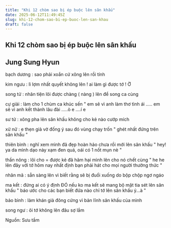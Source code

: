 ```yaml
---
title: "Khi 12 chòm sao bị ép buộc lên sân khấu"
date: 2025-06-12T11:49:45Z
slug: khi-12-chom-sao-bi-ep-buoc-len-san-khau
draft: false
---
```


## Khi 12 chòm sao bị ép buộc lên sân khấu

## Jung Sung Hyun

bạch dương : sao phải xoắn cứ xông lên rồi tính
 
kim ngưu : lì lợm nhất quyết không lên ! ai làm gì được tớ ! Ờ
 
song tử : nhân tiện lôi được chàng ( nàng ) lên để song ca cùng
 
cự giải : làm cho 1 chùm ca khúc sến " em sẽ vì anh làm thơ tình ái ..... em sẽ vì anh kết thành lâu đài .....ò e ....í e
 
sư tử : xông pha lên sân khấu không cho kẻ nào cướp mích
 
xử nữ : e thẹn giả vờ đống ý sau đó vùng chạy trốn " ghét nhất đứng trên sân khấu "
 
thiên bình : nghĩ xem mình đã đẹp hoàn hảo chưa rồi mới lên sân khấu " hey! ya da mình dạo này xạm đen quá, oái có 1 nốt mụn nè "
 
thần nông : lôi cho = được kẻ đã hãm hại mình lên cho nó chết cùng " he he lên đây với tớ hôm nay nhất định bạn phải hát cho mọi người thưởng thức "
 
nhân mã : sẵn sàng lên vì biết rằng sẽ bị đuổi xuống do bộp chộp ngơ ngáo
 
ma kết : đừng ai có ý định ĐÓ nếu ko ma kết sẽ mang bộ mặt tia sét lên sân khấu " báo ước cho các bạn biết đứa nào chỉ tớ lên sân khấu ý...à "
 
bảo bình : làm khán giả đông cứng vì bản lĩnh sân khấu của mình
 
song ngư : ôi tớ không lên đâu sợ lắm
 
Nguồn: Sưu tầm